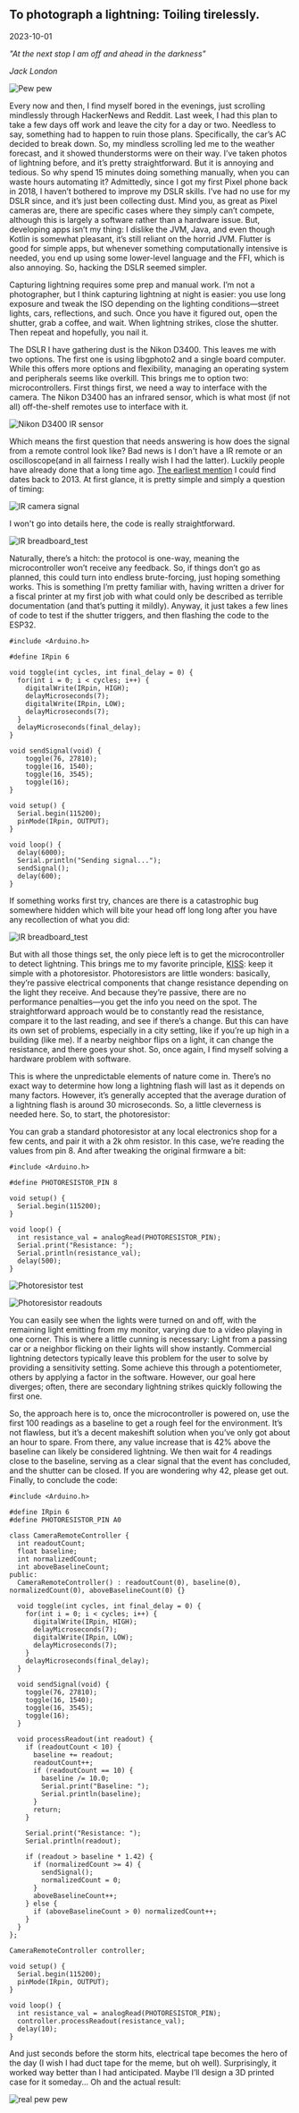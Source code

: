 ## To photograph a lightning: Toiling tirelessly.

2023-10-01

*"At the next stop I am off and ahead in the darkness"*

*Jack London*

![Pew pew](/static/images/tape_ftw.jpeg)

Every now and then, I find myself bored in the evenings, just scrolling mindlessly through HackerNews and Reddit. Last week, I had this plan to take a few days off work and leave the city for a day or two. Needless to say, something had to happen to ruin those plans. Specifically, the car’s AC decided to break down. So, my mindless scrolling led me to the weather forecast, and it showed thunderstorms were on their way. I’ve taken photos of lightning before, and it’s pretty straightforward. But it is annoying and tedious. So why spend 15 minutes doing something manually, when you can waste hours automating it? Admittedly, since I got my first Pixel phone back in 2018, I haven’t bothered to improve my DSLR skills. I’ve had no use for my DSLR since, and it’s just been collecting dust. Mind you, as great as Pixel cameras are, there are specific cases where they simply can’t compete, although this is largely a software rather than a hardware issue. But, developing apps isn’t my thing: I dislike the JVM, Java, and even though Kotlin is somewhat pleasant, it’s still reliant on the horrid JVM. Flutter is good for simple apps, but whenever something computationally intensive is needed, you end up using some lower-level language and the FFI, which is also annoying. So, hacking the DSLR seemed simpler.

Capturing lightning requires some prep and manual work. I’m not a photographer, but I think capturing lightning at night is easier: you use long exposure and tweak the ISO depending on the lighting conditions—street lights, cars, reflections, and such. Once you have it figured out, open the shutter, grab a coffee, and wait. When lightning strikes, close the shutter. Then repeat and hopefully, you nail it.

The DSLR I have gathering dust is the Nikon D3400. This leaves me with two options. The first one is using libgphoto2 and a single board computer. While this offers more options and flexibility, managing an operating system and peripherals seems like overkill. This brings me to option two: microcontrollers. First things first, we need a way to interface with the camera. The Nikon D3400 has an infrared sensor, which is what most (if not all) off-the-shelf remotes use to interface with it.

![Nikon D3400 IR sensor](/static/images/ir_camera_sensor.png)


Which means the first question that needs answering is how  does the signal from a remote control look like? Bad news is I don't have a IR remote or an oscilloscope(and in all fairness I really wish I had the latter). Luckily people have already done that a long time ago. [The earliest mention](https://bayesianadventures.wordpress.com/2013/08/09/nikon-ml-l3-ir-remote-hack/) I could find dates back to 2013. At first glance, it is pretty simple and simply a question of timing:

![IR camera signal](/static/images/ir_signal.png)
    
I won't go into details here, the code is really straightforward.

![IR breadboard_test](/static/images/ir_remote_beadboard.png)

Naturally, there’s a hitch: the protocol is one-way, meaning the microcontroller won’t receive any feedback. So, if things don’t go as planned, this could turn into endless brute-forcing, just hoping something works. This is something I’m pretty familiar with, having written a driver for a fiscal printer at my first job with what could only be described as terrible documentation (and that’s putting it mildly). Anyway, it just takes a few lines of code to test if the shutter triggers, and then flashing the code to the ESP32.

```
#include <Arduino.h>

#define IRpin 6

void toggle(int cycles, int final_delay = 0) {
  for(int i = 0; i < cycles; i++) {
    digitalWrite(IRpin, HIGH);
    delayMicroseconds(7);
    digitalWrite(IRpin, LOW);
    delayMicroseconds(7);
  }
  delayMicroseconds(final_delay);
}

void sendSignal(void) {
    toggle(76, 27810);
    toggle(16, 1540);
    toggle(16, 3545);
    toggle(16);
}

void setup() {
  Serial.begin(115200);
  pinMode(IRpin, OUTPUT);
}

void loop() {
  delay(6000);
  Serial.println("Sending signal...");
  sendSignal();
  delay(600);
}
```

If something works first try, chances are there is a catastrophic bug somewhere hidden which will bite your head off long long after you have any recollection of what you did:

![IR breadboard_test](/static/images/ir_first_test.gif)

But with all those things set, the only piece left is to get the microcontroller to detect lightning. This brings me to my favorite principle, [KISS](https://en.wikipedia.org/wiki/KISS_principle): keep it simple with a photoresistor. Photoresistors are little wonders: basically, they’re passive electrical components that change resistance depending on the light they receive. And because they’re passive, there are no performance penalties—you get the info you need on the spot. The straightforward approach would be to constantly read the resistance, compare it to the last reading, and see if there’s a change. But this can have its own set of problems, especially in a city setting, like if you’re up high in a building (like me). If a nearby neighbor flips on a light, it can change the resistance, and there goes your shot. So, once again, I find myself solving a hardware problem with software.

This is where the unpredictable elements of nature come in. There’s no exact way to determine how long a lightning flash will last as it depends on many factors. However, it’s generally accepted that the average duration of a lightning flash is around 30 microseconds. So, a little cleverness is needed here. So, to start, the photoresistor:

You can grab a standard photoresistor at any local electronics shop for a few cents, and pair it with a 2k ohm resistor. In this case, we’re reading the values from pin 8. And after tweaking the original firmware a bit:

```https://mod.reddit.com/mail/all/1c590q 
#include <Arduino.h>

#define PHOTORESISTOR_PIN 8

void setup() {
  Serial.begin(115200);
}

void loop() {
  int resistance_val = analogRead(PHOTORESISTOR_PIN);
  Serial.print("Resistance: ");
  Serial.println(resistance_val);
  delay(500);
}
```

![Photoresistor test](/static/images/photoresistor_test.gif)

![Photoresistor readouts](/static/images/photoresistor_readout.png)

You can easily see when the lights were turned on and off, with the remaining light emitting from my monitor, varying due to a video playing in one corner. This is where a little cunning is necessary: Light from a passing car or a neighbor flicking on their lights will show instantly. Commercial lightning detectors typically leave this problem for the user to solve by providing a sensitivity setting. Some achieve this through a potentiometer, others by applying a factor in the software. However, our goal here diverges; often, there are secondary lightning strikes quickly following the first one.

So, the approach here is to, once the microcontroller is powered on, use the first 100 readings as a baseline to get a rough feel for the environment. It’s not flawless, but it’s a decent makeshift solution when you’ve only got about an hour to spare. From there, any value increase that is 42% above the baseline can likely be considered lightning. We then wait for 4 readings close to the baseline, serving as a clear signal that the event has concluded, and the shutter can be closed. If you are wondering why 42, please get out. Finally, to conclude the code:


```
#include <Arduino.h>

#define IRpin 6
#define PHOTORESISTOR_PIN A0

class CameraRemoteController {
  int readoutCount;
  float baseline;
  int normalizedCount;
  int aboveBaselineCount;
public:
  CameraRemoteController() : readoutCount(0), baseline(0), normalizedCount(0), aboveBaselineCount(0) {}

  void toggle(int cycles, int final_delay = 0) {
    for(int i = 0; i < cycles; i++) {
      digitalWrite(IRpin, HIGH);
      delayMicroseconds(7);
      digitalWrite(IRpin, LOW);
      delayMicroseconds(7);
    }
    delayMicroseconds(final_delay);
  }

  void sendSignal(void) {
    toggle(76, 27810);
    toggle(16, 1540);
    toggle(16, 3545);
    toggle(16);
  }

  void processReadout(int readout) {
    if (readoutCount < 10) {
      baseline += readout;
      readoutCount++;
      if (readoutCount == 10) {
        baseline /= 10.0;
        Serial.print("Baseline: ");
        Serial.println(baseline);
      }
      return;
    }
    
    Serial.print("Resistance: ");
    Serial.println(readout);

    if (readout > baseline * 1.42) {
      if (normalizedCount >= 4) {
        sendSignal();
        normalizedCount = 0;
      }
      aboveBaselineCount++;
    } else {
      if (aboveBaselineCount > 0) normalizedCount++;
    }
  }
};

CameraRemoteController controller;

void setup() {
  Serial.begin(115200);
  pinMode(IRpin, OUTPUT);
}

void loop() {
  int resistance_val = analogRead(PHOTORESISTOR_PIN);
  controller.processReadout(resistance_val);
  delay(10);
}
```

And just seconds before the storm hits, electrical tape becomes the hero of the day (I wish I had duct tape for the meme, but oh well). Surprisingly, it worked way better than I had anticipated. Maybe I’ll design a 3D printed case for it someday... Oh and the actual result:

![real pew pew](/static/images/lightning.png)
